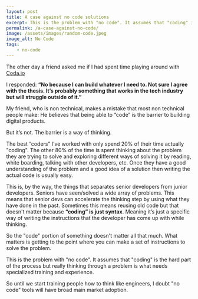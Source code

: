 ```yaml
---
layout: post
title: A case against no code solutions
excerpt: This is the problem with "no code". It assumes that "coding" is the hard part of the process but really thinking through a problem is what needs specialized training and experience.
permalink: /a-case-against-no-code/
image: /assets/images/random-code.jpeg
image_alt: No Code
tags:
    - no-code
---
```


The other day a friend asked me if I had spent time playing around with [Coda.io](https://coda.io)

I responded: **“No because I can build whatever I need to. Not sure I agree with the thesis. It’s probably something that works in the tech industry but will struggle outside of it.”**

My friend, who is non technical, makes a mistake that most non technical people make: He believes that being able to “code” is the barrier to building digital products.

But it’s not. The barrier is a way of thinking.

The best “coders” I’ve worked with only spend 20% of their time actually "coding". The other 80% of the time is spent thinking about the problem they are trying to solve and exploring different ways of solving it by reading, white boarding, talking with other developers, etc. Once they have a good understanding of the problem and a good idea of a solution then writing the actual code is usually easy. 

This is, by the way, the things that separates senior developers from junior developers. Seniors have seen/solved a wide array of problems. This means that senior devs can accelerate the thinking step by using what they have done in the past. Sometimes this means reusing old code but that doesn't matter because **“coding” is just syntax**. Meaning it’s just a specific way of writing the instructions that the developer has come up with while thinking. 

So the "code" portion of something doesn't matter all that much. What matters is getting to the point where you can make a set of instructions to solve the problem.

This is the problem with "no code". It assumes that "coding" is the hard part of the process but really thinking through a problem is what needs specialized training and experience.

So until we start training people how to think like engineers, I doubt "no code" tools will have broad main market adoption.